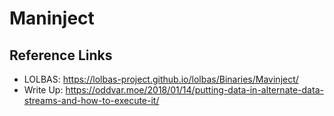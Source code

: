 # Maninject

## Reference Links
- LOLBAS: https://lolbas-project.github.io/lolbas/Binaries/Mavinject/
- Write Up: https://oddvar.moe/2018/01/14/putting-data-in-alternate-data-streams-and-how-to-execute-it/